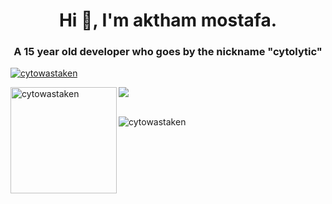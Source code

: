 <h1 align="center">Hi 👋, I'm aktham mostafa.</h1>
<h3 align="center">A 15 year old developer who goes by the nickname "cytolytic"</h3>

<p align="left"> <a href="https://github.com/ryo-ma/github-profile-trophy"><img src="https://github-profile-trophy.vercel.app/?username=cytowastaken&theme=onedark&margin-w=15&margin-h=15&column=7" alt="cytowastaken" /></a> </p>

<div>
<img height="170" align="left" src="https://github-readme-stats.vercel.app/api?username=cytowastaken&count_private=true&include_all_commits=true&theme=onedark" alt="cytowastaken" />
<img src="https://github-readme-stats.vercel.app/api/top-langs/?username=cytowastaken&layout=compact&theme=onedark&langs_count=15" />
</div>

<br/>

<p align="left"> <img src="https://komarev.com/ghpvc/?username=cytowastaken&label=Profile%20views&color=0e75b6&style=flat" alt="cytowastaken" /> </p
